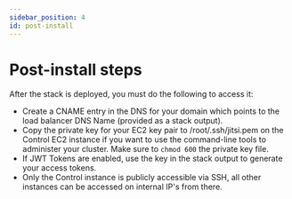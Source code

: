 ```yaml
---
sidebar_position: 4
id: post-install
---
```


# Post-install steps

After the stack is deployed, you must do the following to access it:
* Create a CNAME entry in the DNS for your domain which points to the load balancer DNS Name (provided as a stack output).
* Copy the private key for your EC2 key pair to /root/.ssh/jitsi.pem on the Control EC2 instance if you want to use the command-line tools to administer your cluster. Make sure to `chmod 600` the private key file.
* If JWT Tokens are enabled, use the key in the stack output to generate your access tokens.
* Only the Control instance is publicly accessible via SSH, all other instances can be accessed on internal IP's from there.

